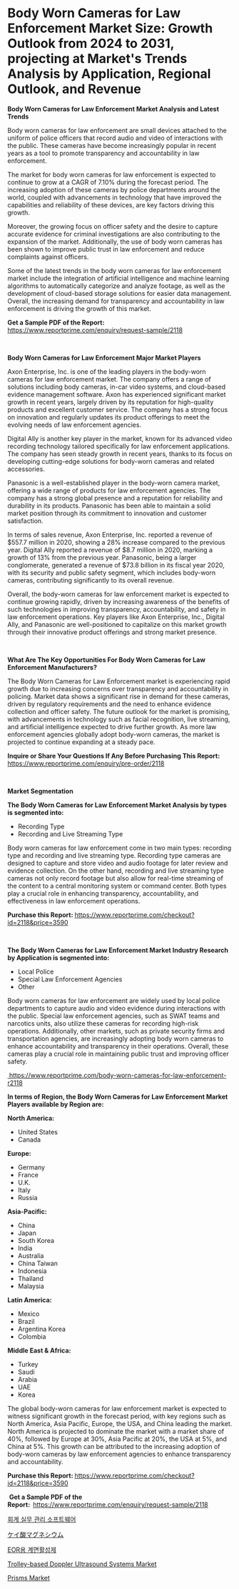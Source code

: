 <p><h1>Body Worn Cameras for Law Enforcement Market Size: Growth Outlook from 2024 to 2031, projecting at Market's Trends Analysis by Application, Regional Outlook, and Revenue</h1></p><p><strong>Body Worn Cameras for Law Enforcement Market Analysis and Latest Trends</strong></p>
<p><p>Body worn cameras for law enforcement are small devices attached to the uniform of police officers that record audio and video of interactions with the public. These cameras have become increasingly popular in recent years as a tool to promote transparency and accountability in law enforcement.</p><p>The market for body worn cameras for law enforcement is expected to continue to grow at a CAGR of 7.10% during the forecast period. The increasing adoption of these cameras by police departments around the world, coupled with advancements in technology that have improved the capabilities and reliability of these devices, are key factors driving this growth.</p><p>Moreover, the growing focus on officer safety and the desire to capture accurate evidence for criminal investigations are also contributing to the expansion of the market. Additionally, the use of body worn cameras has been shown to improve public trust in law enforcement and reduce complaints against officers.</p><p>Some of the latest trends in the body worn cameras for law enforcement market include the integration of artificial intelligence and machine learning algorithms to automatically categorize and analyze footage, as well as the development of cloud-based storage solutions for easier data management. Overall, the increasing demand for transparency and accountability in law enforcement is driving the growth of this market.</p></p>
<p><strong>Get a Sample PDF of the Report:&nbsp;</strong> <a href="https://www.reportprime.com/enquiry/request-sample/2118">https://www.reportprime.com/enquiry/request-sample/2118</a></p>
<p>&nbsp;</p>
<p><strong>Body Worn Cameras for Law Enforcement Major Market Players</strong></p>
<p><p>Axon Enterprise, Inc. is one of the leading players in the body-worn cameras for law enforcement market. The company offers a range of solutions including body cameras, in-car video systems, and cloud-based evidence management software. Axon has experienced significant market growth in recent years, largely driven by its reputation for high-quality products and excellent customer service. The company has a strong focus on innovation and regularly updates its product offerings to meet the evolving needs of law enforcement agencies.</p><p>Digital Ally is another key player in the market, known for its advanced video recording technology tailored specifically for law enforcement applications. The company has seen steady growth in recent years, thanks to its focus on developing cutting-edge solutions for body-worn cameras and related accessories.</p><p>Panasonic is a well-established player in the body-worn camera market, offering a wide range of products for law enforcement agencies. The company has a strong global presence and a reputation for reliability and durability in its products. Panasonic has been able to maintain a solid market position through its commitment to innovation and customer satisfaction.</p><p>In terms of sales revenue, Axon Enterprise, Inc. reported a revenue of $557.7 million in 2020, showing a 28% increase compared to the previous year. Digital Ally reported a revenue of $8.7 million in 2020, marking a growth of 13% from the previous year. Panasonic, being a larger conglomerate, generated a revenue of $73.8 billion in its fiscal year 2020, with its security and public safety segment, which includes body-worn cameras, contributing significantly to its overall revenue.</p><p>Overall, the body-worn cameras for law enforcement market is expected to continue growing rapidly, driven by increasing awareness of the benefits of such technologies in improving transparency, accountability, and safety in law enforcement operations. Key players like Axon Enterprise, Inc., Digital Ally, and Panasonic are well-positioned to capitalize on this market growth through their innovative product offerings and strong market presence.</p></p>
<p>&nbsp;</p>
<p><strong>What Are The Key Opportunities For Body Worn Cameras for Law Enforcement Manufacturers?</strong></p>
<p><p>The Body Worn Cameras for Law Enforcement market is experiencing rapid growth due to increasing concerns over transparency and accountability in policing. Market data shows a significant rise in demand for these cameras, driven by regulatory requirements and the need to enhance evidence collection and officer safety. The future outlook for the market is promising, with advancements in technology such as facial recognition, live streaming, and artificial intelligence expected to drive further growth. As more law enforcement agencies globally adopt body-worn cameras, the market is projected to continue expanding at a steady pace.</p></p>
<p><strong>Inquire or Share Your Questions If Any Before Purchasing This Report:</strong> <a href="https://www.reportprime.com/enquiry/pre-order/2118">https://www.reportprime.com/enquiry/pre-order/2118</a></p>
<p>&nbsp;</p>
<p><strong>Market Segmentation</strong></p>
<p><strong>The Body Worn Cameras for Law Enforcement Market Analysis by types is segmented into:</strong></p>
<p><ul><li>Recording Type</li><li>Recording and Live Streaming Type</li></ul></p>
<p><p>Body worn cameras for law enforcement come in two main types: recording type and recording and live streaming type. Recording type cameras are designed to capture and store video and audio footage for later review and evidence collection. On the other hand, recording and live streaming type cameras not only record footage but also allow for real-time streaming of the content to a central monitoring system or command center. Both types play a crucial role in enhancing transparency, accountability, and effectiveness in law enforcement operations.</p></p>
<p><strong>Purchase this Report:&nbsp;</strong><a href="https://www.reportprime.com/checkout?id=2118&price=3590">https://www.reportprime.com/checkout?id=2118&price=3590</a></p>
<p>&nbsp;</p>
<p><strong>The Body Worn Cameras for Law Enforcement Market Industry Research by Application is segmented into:</strong></p>
<p><ul><li>Local Police</li><li>Special Law Enforcement Agencies</li><li>Other</li></ul></p>
<p><p>Body worn cameras for law enforcement are widely used by local police departments to capture audio and video evidence during interactions with the public. Special law enforcement agencies, such as SWAT teams and narcotics units, also utilize these cameras for recording high-risk operations. Additionally, other markets, such as private security firms and transportation agencies, are increasingly adopting body worn cameras to enhance accountability and transparency in their operations. Overall, these cameras play a crucial role in maintaining public trust and improving officer safety.</p></p>
<p><a href="https://www.reportprime.com/body-worn-cameras-for-law-enforcement-r2118">&nbsp;https://www.reportprime.com/body-worn-cameras-for-law-enforcement-r2118</a></p>
<p><strong>In terms of Region, the Body Worn Cameras for Law Enforcement Market Players available by Region are:</strong></p>
<p>
    <p> <strong> North America: </strong>
        <ul>
            <li>United States</li>
            <li>Canada</li>
        </ul>
        </p> 
    <p> <strong> Europe: </strong>
        <ul>
            <li>Germany</li>
            <li>France</li>
            <li>U.K.</li>
            <li>Italy</li>
            <li>Russia</li>
        </ul>
        </p> 
    <p> <strong> Asia-Pacific: </strong>
        <ul>
            <li>China</li>
            <li>Japan</li>
            <li>South Korea</li>
            <li>India</li>
            <li>Australia</li>
            <li>China Taiwan</li>
            <li>Indonesia</li>
            <li>Thailand</li>
            <li>Malaysia</li>
        </ul>
        </p> 
    <p> <strong> Latin America: </strong>
        <ul>
            <li>Mexico</li>
            <li>Brazil</li>
            <li>Argentina Korea</li>
            <li>Colombia</li>
        </ul>
        </p> 
    <p> <strong> Middle East & Africa: </strong>
        <ul>
            <li>Turkey</li>
            <li>Saudi</li>
            <li>Arabia</li>
            <li>UAE</li>
            <li>Korea</li>
        </ul>
    </p>
    </p>
<p><p>The global body-worn cameras for law enforcement market is expected to witness significant growth in the forecast period, with key regions such as North America, Asia Pacific, Europe, the USA, and China leading the market. North America is projected to dominate the market with a market share of 40%, followed by Europe at 30%, Asia Pacific at 20%, the USA at 5%, and China at 5%. This growth can be attributed to the increasing adoption of body-worn cameras by law enforcement agencies to enhance transparency and accountability.</p></p>
<p><strong>Purchase this Report: </strong><a href="https://www.reportprime.com/checkout?id=2118&price=3590">https://www.reportprime.com/checkout?id=2118&price=3590</a></p>
<p>&nbsp;<strong>Get a Sample PDF of the Report:&nbsp;&nbsp;</strong><a href="https://www.reportprime.com/enquiry/request-sample/2118">https://www.reportprime.com/enquiry/request-sample/2118</a></p>
<p><strong></strong></p>
<p><p><a href="https://medium.com/@marchall15/%EA%B8%80%EB%A1%9C%EB%B2%8C-%ED%9A%8C%EA%B3%84-%EC%8B%A4%EB%AC%B4-%EA%B4%80%EB%A6%AC-%EC%86%8C%ED%94%84%ED%8A%B8%EC%9B%A8%EC%96%B4-%EC%8B%9C%EC%9E%A5-%EB%B6%84%EC%84%9D-%ED%8A%B8%EB%A0%8C%EB%93%9C-%EC%98%88%EC%B8%A1-%EB%B0%8F-%EC%84%B1%EC%9E%A5-%EA%B8%B0%ED%9A%8C-2024-2031-133%ED%8E%98%EC%9D%B4%EC%A7%80-%EB%B3%B4%EA%B3%A0%EC%84%9C-80321f53a8fb">회계 실무 관리 소프트웨어</a></p><p><a href="https://medium.com/@sandrajerde2015/%E3%82%B0%E3%83%AD%E3%83%BC%E3%83%90%E3%83%AB%E3%81%AE%E3%83%9E%E3%82%B0%E3%83%8D%E3%82%B7%E3%82%A6%E3%83%A0%E3%82%B7%E3%83%AA%E3%82%B1%E3%83%BC%E3%83%88%E5%B8%82%E5%A0%B4-%E8%A3%BD%E5%93%81%E3%82%BF%E3%82%A4%E3%83%97-%E5%A4%A9%E7%84%B6%E3%83%9E%E3%82%B0%E3%83%8D%E3%82%B7%E3%82%A6%E3%83%A0%E3%82%B7%E3%83%AA%E3%82%B1%E3%83%BC%E3%83%88-%E5%90%88%E6%88%90%E3%83%9E%E3%82%B0%E3%83%8D%E3%82%B7%E3%82%A6%E3%83%A0%E3%82%B7%E3%83%AA%E3%82%B1%E3%83%BC%E3%83%88-%E3%82%A8%E3%83%B3%E3%83%89%E3%83%A6%E3%83%BC%E3%82%B6%E3%83%BC-%E3%81%8A%E3%82%88%E3%81%B3%E5%9C%B0%E5%9F%9F%E3%81%AB%E7%84%A6%E7%82%B9%E3%82%92%E5%BD%93%E3%81%A6%E3%81%9F%E5%88%86%E6%9E%90%E3%81%A8%E4%BA%88%E6%B8%AC-2024%E5%B9%B4%E3%81%8B%E3%82%892031%E5%B9%B4%E3%81%BE%E3%81%A7-cd9b3aabeab3">ケイ酸マグネシウム</a></p><p><a href="https://github.com/ThomasElmes2022/Market-Research-Report-List-1/blob/main/220704425541.md">EOR용 계면활성제</a></p><p><a href="https://medium.com/@alexander.bell98078/trolley-based-doppler-ultrasound-systems-market-report-by-product-type-directional-doppler-non-89134bbc4a34">Trolley-based Doppler Ultrasound Systems Market</a></p><p><a href="https://github.com/AlysaLedner2023/Market-Research-Report-List-2/blob/main/prisms-market.md">Prisms Market</a></p></p>